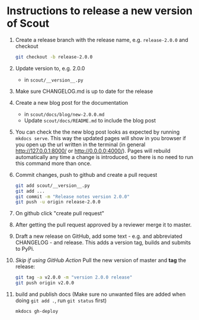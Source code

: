 # Instructions to release a new version of Scout

1. Create a release branch with the release name, e.g. `release-2.0.0` and checkout

    ```bash
    git checkout -b release-2.0.0
    ```

1. Update version to, e.g. 2.0.0

   - in `scout/__version__.py`

1. Make sure CHANGELOG.md is up to date for the release

1. Create a new blog post for the documentation

    - in `scout/docs/blog/new-2.0.0.md`
    - Update `scout/docs/README.md` to include the blog post

1. You can check the the new blog post looks as expected by running `mkdocs serve`. This way the updated pages will show in you browser if you open up the url written in the terminal (in general http://127.0.0.1:8000/ or http://0.0.0.0:4000/). Pages will rebuild automatically any time a change is introduced, so there is no need to run this command more than once.

1. Commit changes, push to github and create a pull request

    ```bash
    git add scout/__version__.py
    git add ...
    git commit -m "Release notes version 2.0.0"
    git push -u origin release-2.0.0
    ```

1. On github click "create pull request"

1. After getting the pull request approved by a reviewer merge it to master.

1. Draft a new release on GitHub, add some text - e.g. and abbreviated CHANGELOG - and release.
This adds a version tag, builds and submits to PyPi.

1. *Skip if using GitHub Action* Pull the new version of master and **tag** the release:

    ```bash
    git tag -a v2.0.0 -m "version 2.0.0 release"
    git push origin v2.0.0
    ```

1. build and publish docs (Make sure no unwanted files are added when doing `git add .`, run `git status` first)

    ```bash
    mkdocs gh-deploy
    ```
